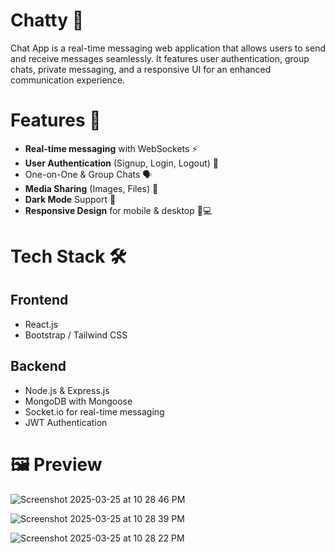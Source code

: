 # Chatty 💬
Chat App is a real-time messaging web application that allows users to send and receive messages seamlessly. It features user authentication, group chats, private messaging, and a responsive UI for an enhanced communication experience.

# Features 🚀
- **Real-time messaging** with WebSockets ⚡
- **User Authentication** (Signup, Login, Logout) 🔐
- One-on-One & Group Chats 🗣️
- **Media Sharing** (Images, Files) 📎
- **Dark Mode** Support 🌙
- **Responsive Design** for mobile & desktop 📱💻

# Tech Stack 🛠️
## Frontend
- React.js
- Bootstrap / Tailwind CSS
  
## Backend
- Node.js & Express.js
- MongoDB with Mongoose
- Socket.io for real-time messaging
- JWT Authentication

# 🖼 Preview

![Screenshot 2025-03-25 at 10 28 46 PM](https://github.com/user-attachments/assets/b24683cc-ebdc-49f5-992a-d4bf9f202f61)

![Screenshot 2025-03-25 at 10 28 39 PM](https://github.com/user-attachments/assets/8236f743-5fa2-4a68-8817-91e8f35d8f16)

![Screenshot 2025-03-25 at 10 28 22 PM](https://github.com/user-attachments/assets/9fbcf7b5-959e-404c-996f-c8b9ede90d5e)



